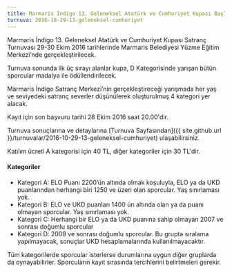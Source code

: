 ```yaml
---
title: Marmaris İndigo 13. Geleneksel Atatürk ve Cumhuriyet Kupası Başlıyor!
turnuva: 2016-10-29-13-geleneksel-cumhuriyet
---
```


Marmaris İndigo 13. Geleneksel Atatürk ve Cumhuriyet Kupası Satranç Turnuvası 29-30  Ekim 2016 tarihlerinde Marmaris Belediyesi Yüzme Eğitim Merkezi’nde gerçekleştirilecek.  

Turnuva sonunda ilk üç sırayı alanlar kupa, D Kategorisinde yarışan bütün sporcular madalya ile ödüllendirilecek.

Marmaris İndigo Satranç Merkezi’nin gerçekleştireceği yarışmada her yaş ve seviyedeki satranç severler düşünülerek oluşturulmuş 4 kategori yer alacak.

Kayıt için son başvuru tarihi 28 Ekim 2016 saat 20.00'dir.

Turnuva sonuçlarına ve detaylarına [Turnuva Sayfasından]({{ site.github.url }}/turnuvalar/2016-10-29-13-geleneksel-cumhuriyet) ulaşabilirsiniz.  

Katılım ücreti A kategorisi için 40 TL, diğer kategoriler için 30 TL'dir.

#### Kategoriler
* Kategori A: ELO Puanı 2200’ün altında olmak koşuluyla, ELO ya da UKD puanlarından herhangi biri 1250 ve üzeri olan sporcular. Yaş sınırlaması yok.
* Kategori B: ELO ve UKD puanları 1400 ün altında olan ya da puanı olmayan sporcular. Yaş sınırlaması yok.
* Kategori C: Herhangi bir ELO ya da UKD puanına sahip olmayan 2007 ve sonrası doğumlu sporcular
* Kategori D: 2009 ve sonrası doğumlu sporcular. Bu grupta sıralama yapılmayacak, sonuçlar UKD hesaplamalarında kullanılmayacaktır.

Tüm kategorilerde sporcular isterlerse durumlarına uygun diğer gruplarda da oynayabilirler. Sporcuların kayıt sırasında tercihlerini belirtmeleri gerekir.  
